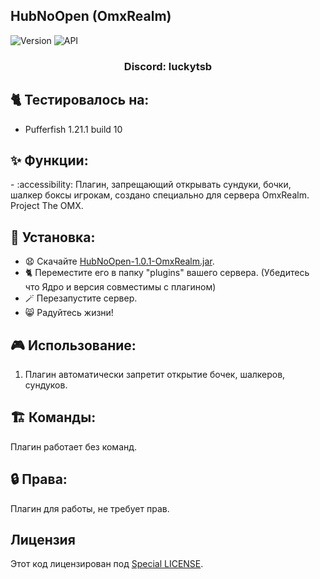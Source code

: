 ## HubNoOpen (OmxRealm)

![Version](https://img.shields.io/badge/Версия-1.0.1-blue.svg)
![API](https://img.shields.io/badge/Spigot%201.21%2B-blue.svg)

<h3 align="center">Discord: luckytsb</h3>

## 🐈 Тестировалось на:
- Pufferfish 1.21.1 build 10

## ✨ Функции:

-️ :accessibility: Плагин, запрещающий открывать сундуки, бочки, шалкер боксы игрокам, создано специально для сервера OmxRealm. Project The OMX.

## 🚀 Установка:

- 😧 Скачайте <a href="https://github.com/Hacker123ter/HubNoOpen-OmxRealm/raw/HubNoOpen/target/HubNoOpen-1.0.1-OmxRealm.jar" target="_blank">HubNoOpen-1.0.1-OmxRealm.jar</a>.
- 🐈 Переместите его в папку "plugins" вашего сервера. (Убедитесь что Ядро и версия совместимы с плагином)
- 🪄 Перезапустите сервер.
- 😸 Радуйтесь жизни!

## 🎮 Использование:

1. Плагин автоматически запретит открытие бочек, шалкеров, сундуков.

## 🏗️ Команды:

Плагин работает без команд.

## 🔒 Права:

Плагин для работы, не требует прав.

## Лицензия

Этот код лицензирован под [Special LICENSE](LICENSE.MD).
